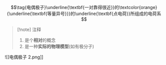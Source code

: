 $$\tag{电偶极子}\underline{\textbf{一对靠得很近}}的\textcolor{orange}{\underline{\textbf{等量异号}}}的\underline{\textbf{点电荷}}所组成的电荷系$$
> [!note] 注释
> 1. 是个**相对**的概念
> 2. 是一种**实际的物理模型**(如有极分子)

![[电偶极子 2.png]]